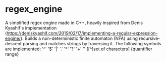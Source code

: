 # regex_engine
A simplified regex engine made in C++, heavily inspired from Denis Kyashif's implementation (https://deniskyashif.com/2019/02/17/implementing-a-regular-expression-engine/). Builds a non-deterministic finite automaton (NFA) using recursive-descent parsing and matches strings by traversing it.
The following symbols are implemented: '^' '$' '|' '.' '*' '?' '+' '\' [[^]set of characters] {quantifier range} 

